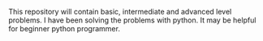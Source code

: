 
This repository will contain basic, intermediate and advanced level problems. I have been solving the problems with python. It may be helpful for beginner python programmer.


